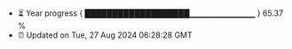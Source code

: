 - ⏳ Year progress { ███████████████████▁▁▁▁▁▁▁▁▁▁▁ } 65.37 %
- ⏰ Updated on Tue, 27 Aug 2024 06:28:28 GMT

